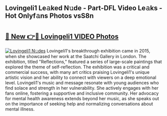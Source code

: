 ## Lovingeli1 Le𝚊ked N𝚞de - Part-DFL Video Le𝚊ks - Hot Onlyf𝚊ns Photos vsS8n

# <h2><a href="http://ab11402.deff.icu/?id=Lovingeli1">🔗 New 👉🔴 Lovingeli1 VIDEO Photos</a></h2>

[![Lovingeli1 N𝚞des](https://i.imgur.com/rIISA9y.gif)](http://ab11402.deff.icu/?id=Lovingeli1)
Lovingeli1's breakthrough exhibition came in 2015, when she showcased her work at the Saatchi Gallery in London. The exhibition, titled "Reflections," featured a series of large-scale paintings that explored the theme of self-reflection. The exhibition was a critical and commercial success, with many art critics praising Lovingeli1's unique artistic vision and her ability to connect with viewers on a deep emotional level. Lovingeli1's music and message resonate with young audiences who find solace and strength in her vulnerability. She actively engages with her fans online, fostering a supportive and inclusive community. Her advocacy for mental health awareness extends beyond her music, as she speaks out on the importance of seeking help and normalizing conversations about mental illness.
